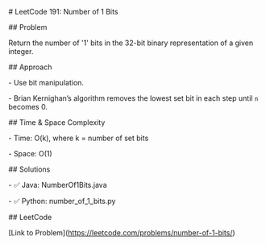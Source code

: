 \# LeetCode 191: Number of 1 Bits



\## Problem

Return the number of '1' bits in the 32-bit binary representation of a given integer.



\## Approach

\- Use bit manipulation.

\- Brian Kernighan’s algorithm removes the lowest set bit in each step until `n` becomes 0.



\## Time \& Space Complexity

\- Time: O(k), where k = number of set bits

\- Space: O(1)



\## Solutions

\- ✅ Java: NumberOf1Bits.java

\- ✅ Python: number\_of\_1\_bits.py



\## LeetCode

\[Link to Problem](https://leetcode.com/problems/number-of-1-bits/)



